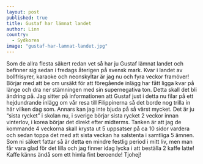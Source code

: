 ```yaml
---
layout: post
published: true
title: Gustaf har lämnat landet
author: Linn
country: 
  - Sydkorea
image: "gustaf-har-lamnat-landet.jpg"
---
```


Som de allra flesta säkert redan vet så har ju Gustaf lämnat landet och befinner sig sedan i fredags återigen på svensk mark. Kvar i landet av bollfrisyrer, karaoke  och neonskyltar är jag nu och fyra veckor framöver! Börjar med att be om ursäkt för att föregående inlägg har fått ligga kvar på länge och dra ner stämningen med sin supernegativa ton. Detta skall det bli ändring på. Jag sitter på informationen att Gustaf just i detta nu filar på ett hejdundrande inlägg om vår resa till Filippinerna så det borde nog trilla in här vilken dag som. Annars kan jag inte bjuda på så värst mycket. Det är ju “sista rycket” i skolan nu, i sverige börjar sista rycket 2 veckor innan vinterlov, i korea börjar det direkt efter midterms. Tanken är att jag de kommande 4 veckorna skall krysta ut 5 uppsatser på ca 10 sidor vardera och sedan toppa det med att sista veckan ha salstenta i samtliga 5 ämnen. Som ni säkert fattar så är detta en mindre festlig period i mitt liv, men man får vara glad för det lilla och jag finner idag lycka i att beställa 2 kaffe latte! Kaffe känns ändå som ett himla fint beroende! Tjohej!